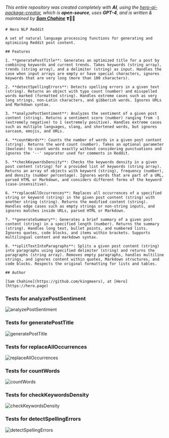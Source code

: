 
_This entire repository was created completely with **AI**, using the [hero-ai-package-creator](https://github.com/hero-page/hero-ai-package-creator), which is **open-source**, uses **GPT-4**, and is written & maintained by [**Sam Chahine**](https://hero.page/samir)_ ❣️🧞‍♀️ 



```
# Hero NLP Reddit

A set of natural language processing functions for generating and optimizing Reddit post content.

## Features

1. **generatePostTitle**: Generates an optimized title for a post by combining keywords and current trends. Takes keywords (string array), trends (string array), and a delimiter (string) as input. Handles the case when input arrays are empty or have special characters, ignores keywords that are very long (more than 100 characters).

2. **detectSpellingErrors**: Detects spelling errors in a given text (string). Returns an object with typo count (number) and misspelled words marked (formatted string). Handles extreme cases such as very long strings, non-Latin characters, and gibberish words. Ignores URLs and Markdown syntax.

3. **analyzePostSentiment**: Analyzes the sentiment of a given post content (string). Returns a sentiment score (number) ranging from -1 (extremely negative) to 1 (extremely positive). Handles extreme cases such as multiple languages, slang, and shortened words, but ignores sarcasm, emojis, and URLs.

4. **countWords**: Counts the number of words in a given post content (string). Returns the word count (number). Takes an optional parameter (boolean) to count words exactly without considering punctuations and ignores the '--' separator used for comments in Reddit.

5. **checkKeywordsDensity**: Checks the keywords density in a given post content (string) for a provided list of keywords (string array). Returns an array of objects with keyword (string), frequency (number), and density (number percentage). Ignores words that are part of a URL, parsed HTML or Markdown, and considers different forms of the keyword (case-insensitive).

6. **replaceAllOccurrences**: Replaces all occurrences of a specified string or keyword (string) in the given post content (string) with another string (string). Returns the modified content (string). Handles edge cases such as empty strings or non-string inputs, and ignores matches inside URLs, parsed HTML or Markdown.

7. **generateSummary**: Generates a brief summary of a given post content (string) in a specified length (number). Returns the summary (string). Handles long text, bullet points, and numbered lists. Ignores quotes, code blocks, and items within brackets. Supports multilingual content and markdown syntax.

8. **splitTextIntoParagraphs**: Splits a given post content (string) into paragraphs using specified delimiter (string) and returns the paragraphs (string array). Removes empty paragraphs, handles multiline strings, and ignores content within quotes, Markdown structures, and code blocks. Respects the original formatting for lists and tables.

## Author

[Sam Chahine](https://github.com/kingmeers), at [Hero](https://hero.page)
```
                

### Tests for analyzePostSentiment

![analyzePostSentiment](https://img.shields.io/badge/analyzePostSentiment()-4%20passed%2C%200%20failed.-13b285)

### Tests for generatePostTitle

![generatePostTitle](https://img.shields.io/badge/generatePostTitle()-4%20passed%2C%202%20failed.-ff69b4)

### Tests for replaceAllOccurrences

![replaceAllOccurrences](https://img.shields.io/badge/replaceAllOccurrences()-5%20passed%2C%201%20failed.-ff69b4)

### Tests for countWords

![countWords](https://img.shields.io/badge/countWords()-1%20passed%2C%203%20failed.-ff69b4)

### Tests for checkKeywordsDensity

![checkKeywordsDensity](https://img.shields.io/badge/checkKeywordsDensity()-0%20passed%2C%203%20failed.-ff69b4)

### Tests for detectSpellingErrors

![detectSpellingErrors](https://img.shields.io/badge/detectSpellingErrors()-0%20passed%2C%206%20failed.-ff69b4)